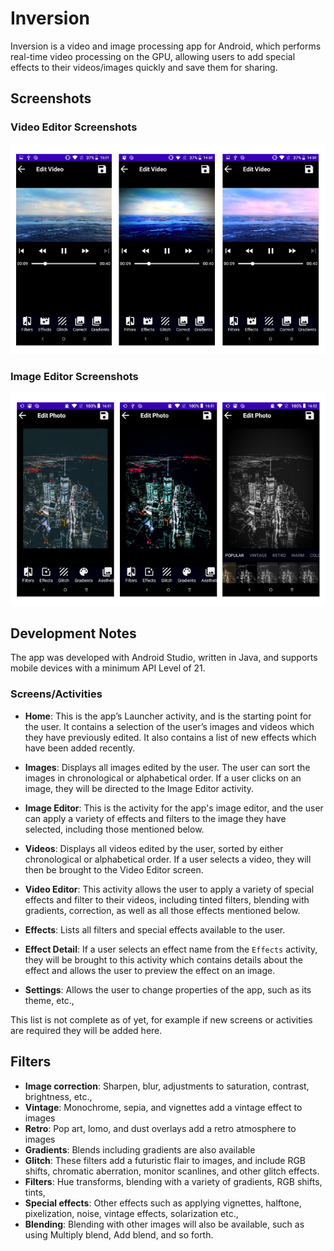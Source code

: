 # Inversion 

Inversion is a video and image processing app for Android, which performs real-time video processing on the GPU,
allowing users to add special effects to their videos/images quickly and save them for sharing.

## Screenshots

### Video Editor Screenshots
![Video Editor screenshots](https://github.com/silvia-odwyer/inversion/blob/master/screenshots/video_editor_screenshots.PNG "Video Editor Screenshots")

### Image Editor Screenshots
![Image Editor screenshots](https://github.com/silvia-odwyer/inversion/blob/master/screenshots/image_editor_screenshots.PNG "Image Editor Screenshots")

## Development Notes
The app was developed with Android Studio, written in Java, and supports mobile devices with a minimum API Level of 21. 

### Screens/Activities
- **Home**: This is the app’s Launcher activity, and is the starting point for the user. It contains a selection of the user’s images and videos which they have previously edited. It also contains a list of new effects which have been added recently. 

- **Images**: Displays all images edited by the user. The user can sort the images in chronological or alphabetical order. If a user clicks on an image, they will be directed to the Image Editor activity. 

- **Image Editor**: This is the activity for the app's image editor, and the user can apply a variety of effects and filters to the image they have selected, including those mentioned below.

- **Videos**: Displays all videos edited by the user, sorted by either chronological or alphabetical order. If a user selects a video, they will then be brought 
to the Video Editor screen. 

- **Video Editor**: This activity allows the user to apply a variety of special effects and filter to their videos, including tinted filters, blending 
with gradients, correction, as well as all those effects mentioned below.

- **Effects**: Lists all filters and special effects available to the user. 

- **Effect Detail**: If a user selects an effect name from the `Effects` activity, they will be brought to this activity which contains details 
about the effect and allows the user to preview the effect on an image.

- **Settings**: Allows the user to change properties of the app, such as its theme, etc.,

This list is not complete as of yet, for example if new screens or activities are required they will be added here.

## Filters 
- **Image correction**: Sharpen, blur, adjustments to saturation, contrast, brightness, etc.,
- **Vintage**: Monochrome, sepia, and vignettes add a vintage effect to images
- **Retro**: Pop art, lomo, and dust overlays add a retro atmosphere to images
- **Gradients**: Blends including gradients are also available
- **Glitch**: These filters add a futuristic flair to images, and include RGB shifts, chromatic
aberration, monitor scanlines, and other glitch effects.
- **Filters**: Hue transforms, blending with a variety of gradients, RGB shifts, tints,
- **Special effects**: Other effects such as applying vignettes, halftone, pixelization, noise, vintage effects, solarization etc.,
- **Blending**: Blending with other images will also be available, such as using Multiply blend, Add blend, and so forth.